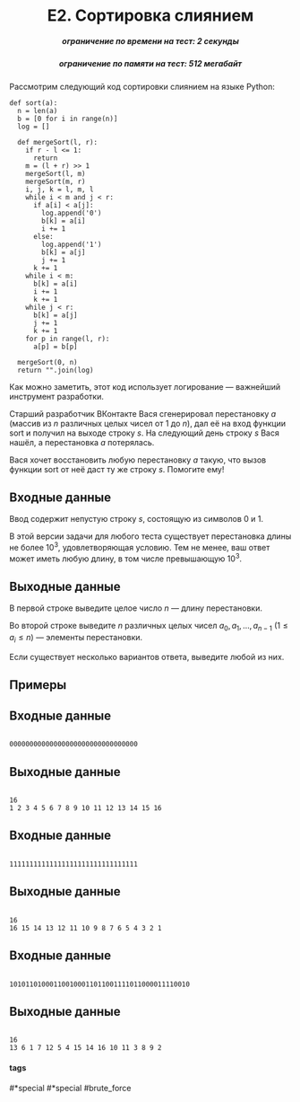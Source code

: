 <h1 style='text-align: center;'> E2. Сортировка слиянием</h1>

<h5 style='text-align: center;'>ограничение по времени на тест: 2 секунды</h5>
<h5 style='text-align: center;'>ограничение по памяти на тест: 512 мегабайт</h5>

Рассмотрим следующий код сортировки слиянием на языке Python: 


```
def sort(a):  
  n = len(a)  
  b = [0 for i in range(n)]  
  log = []  
  
  def mergeSort(l, r):  
    if r - l <= 1:  
      return  
    m = (l + r) >> 1  
    mergeSort(l, m)  
    mergeSort(m, r)  
    i, j, k = l, m, l  
    while i < m and j < r:  
      if a[i] < a[j]:  
        log.append('0')  
        b[k] = a[i]  
        i += 1  
      else:  
        log.append('1')  
        b[k] = a[j]  
        j += 1  
      k += 1  
    while i < m:  
      b[k] = a[i]  
      i += 1  
      k += 1  
    while j < r:  
      b[k] = a[j]  
      j += 1  
      k += 1  
    for p in range(l, r):  
      a[p] = b[p]  
  
  mergeSort(0, n)  
  return "".join(log)  

```
Как можно заметить, этот код использует логирование — важнейший инструмент разработки.

Старший разработчик ВКонтакте Вася сгенерировал перестановку $a$ (массив из $n$ различных целых чисел от $1$ до $n$), дал её на вход функции sort и получил на выходе строку $s$. На следующий день строку $s$ Вася нашёл, а перестановка $a$ потерялась. 

Вася хочет восстановить любую перестановку $a$ такую, что вызов функции sort от неё даст ту же строку $s$. Помогите ему!

## Входные данные

Ввод содержит непустую строку $s$, состоящую из символов 0 и 1. 

В этой версии задачи для любого теста существует перестановка длины не более $10^3$, удовлетворяющая условию. Тем не менее, ваш ответ может иметь любую длину, в том числе превышающую $10^3$.

## Выходные данные

В первой строке выведите целое число $n$ — длину перестановки.

Во второй строке выведите $n$ различных целых чисел $a_0, a_1, \ldots, a_{n-1}$ ($1 \le a_i \le n$) — элементы перестановки.

Если существует несколько вариантов ответа, выведите любой из них.

## Примеры

## Входные данные


```

00000000000000000000000000000000

```
## Выходные данные


```

16
1 2 3 4 5 6 7 8 9 10 11 12 13 14 15 16

```
## Входные данные


```

11111111111111111111111111111111

```
## Выходные данные


```

16
16 15 14 13 12 11 10 9 8 7 6 5 4 3 2 1

```
## Входные данные


```

101011010001100100011011001111011000011110010

```
## Выходные данные


```

16
13 6 1 7 12 5 4 15 14 16 10 11 3 8 9 2

```


#### tags 

#*special #*special #brute_force 